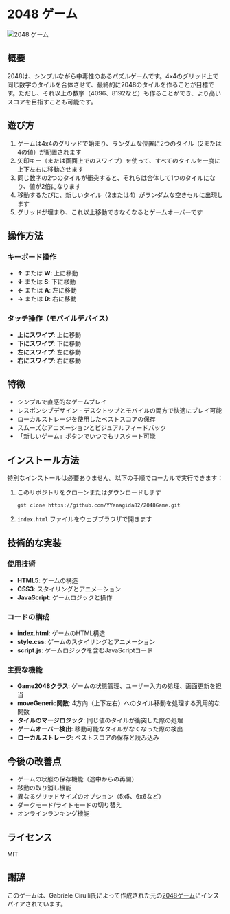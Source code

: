 # 2048 ゲーム

![2048 ゲーム](https://placehold.jp/30/edcf72/ffffff/200x200.png?text=2048)

## 概要

2048は、シンプルながら中毒性のあるパズルゲームです。4x4のグリッド上で同じ数字のタイルを合体させて、最終的に2048のタイルを作ることが目標です。ただし、それ以上の数字（4096、8192など）も作ることができ、より高いスコアを目指すことも可能です。

## 遊び方

1. ゲームは4x4のグリッドで始まり、ランダムな位置に2つのタイル（2または4の値）が配置されます
2. 矢印キー（または画面上でのスワイプ）を使って、すべてのタイルを一度に上下左右に移動させます
3. 同じ数字の2つのタイルが衝突すると、それらは合体して1つのタイルになり、値が2倍になります
4. 移動するたびに、新しいタイル（2または4）がランダムな空きセルに出現します
5. グリッドが埋まり、これ以上移動できなくなるとゲームオーバーです

## 操作方法

### キーボード操作
- **↑** または **W**: 上に移動
- **↓** または **S**: 下に移動
- **←** または **A**: 左に移動
- **→** または **D**: 右に移動

### タッチ操作（モバイルデバイス）
- **上にスワイプ**: 上に移動
- **下にスワイプ**: 下に移動
- **左にスワイプ**: 左に移動
- **右にスワイプ**: 右に移動

## 特徴

- シンプルで直感的なゲームプレイ
- レスポンシブデザイン - デスクトップとモバイルの両方で快適にプレイ可能
- ローカルストレージを使用したベストスコアの保存
- スムーズなアニメーションとビジュアルフィードバック
- 「新しいゲーム」ボタンでいつでもリスタート可能

## インストール方法

特別なインストールは必要ありません。以下の手順でローカルで実行できます：

1. このリポジトリをクローンまたはダウンロードします
   ```
   git clone https://github.com/YYanagida82/2048Game.git
   ```
2. `index.html` ファイルをウェブブラウザで開きます

## 技術的な実装

### 使用技術

- **HTML5**: ゲームの構造
- **CSS3**: スタイリングとアニメーション
- **JavaScript**: ゲームロジックと操作

### コードの構成

- **index.html**: ゲームのHTML構造
- **style.css**: ゲームのスタイリングとアニメーション
- **script.js**: ゲームロジックを含むJavaScriptコード

### 主要な機能

- **Game2048クラス**: ゲームの状態管理、ユーザー入力の処理、画面更新を担当
- **moveGeneric関数**: 4方向（上下左右）へのタイル移動を処理する汎用的な関数
- **タイルのマージロジック**: 同じ値のタイルが衝突した際の処理
- **ゲームオーバー検出**: 移動可能なタイルがなくなった際の検出
- **ローカルストレージ**: ベストスコアの保存と読み込み

## 今後の改善点

- ゲームの状態の保存機能（途中からの再開）
- 移動の取り消し機能
- 異なるグリッドサイズのオプション（5x5、6x6など）
- ダークモード/ライトモードの切り替え
- オンラインランキング機能

## ライセンス

MIT

## 謝辞

このゲームは、Gabriele Cirulli氏によって作成された元の[2048ゲーム](https://github.com/gabrielecirulli/2048)にインスパイアされています。